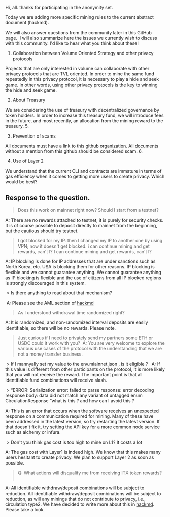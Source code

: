 Hi, all. thanks for participating in the anonymity set.

Today we are adding more specific mining rules to the current abstract document (hackmd).

We will also answer questions from the community later in this GitHub page.  I will also summarize here the issues we currently wish to discuss with this community. I'd like to hear what you think about these!  

1. Collaboration between Volume Oriented Strategy and other privacy protocols 

Projects that are only interested in volume can collaborate with other privacy protocols that are TVL oriented. In order to mine the same fund repeatedly in this privacy protocol, it is necessary to play a hide and seek game. In other words, using other privacy protocols is the key to winning the hide and seek game.  

2. About Treasury 

We are considering the use of treasury with decentralized governance by token holders. In order to increase this treasury fund, we will introduce fees in the future, and most recently, an allocation from the mining reward to the treasury. 5.  

3. Prevention of scams 

All documents must have a link to this github organization. All documents without a mention from this github should be considered scam. 6.  

4. Use of Layer 2 

We understand that the current CLI and contracts are immature in terms of gas efficiency when it comes to getting more users to create privacy. Which would be best?

## Response to the question.  

>Does this work on mainnet right now? Should I start from a testnet?  

A: There are no rewards attached to testnet, it is purely for security checks. It is of course possible to deposit directly to mainnet from the beginning, but the cautious should try testnet.  

>I got blocked for my IP. then I changed my IP to another one by using VPN; now it doesn't get blocked. i can continue mining and get rewards, can't I? I can continue mining and get rewards, can't I? 

A: IP blocking is done for IP addresses that are under sanctions such as North Korea, etc. USA is blocking them for other reasons. IP blocking is flexible and we cannot guarantee anything. We cannot guarantee anything as IP blocking is flexible and the use of citizens from all IP blocked regions is strongly discouraged in this system. 

 > Is there anything to read about that mechanism? 

 A: Please see the AML section of [hackmd](https://hackmd.io/zNLtkMXXSCernbkTf1BTrQ)

> As I understood withdrawal time randomized right?  

A: It is randomized, and non-randomized interval deposits are easily identifiable, so there will be no rewards. Please note.  

> Just curious if I need to privately send my partners some ETH or USDC could it work with you?
 A: You are very welcome to explore the various use cases of the protocol with the understanding that we are not a money transfer business. 

 > If I mannyally set my value to the env.miainnet.json , is it eligible ?  
A: If this value is different from other participants on the protocol, it is more likely that you will not receive the reward. The important point is that all identifiable fund combinations will receive slash. 

 > “ERROR: Serialization error: failed to parse response: error decoding response body: data did not match any variant of untagged enum CirculationResponse “what is this ? and how can I avoid this ?  

A: This is an error that occurs when the software receives an unexpected response on a communication required for mining. Many of these have been addressed in the latest version, so try restarting the latest version. If that doesn't fix it, try setting the API key for a more common node service such as alchemy or infura. 

 > Don't you think gas cost is too high to mine on L1? It costs a lot  

A: The gas cost with Layer1 is indeed high. We know that this makes many users hesitant to create privacy. We plan to support Layer 2 as soon as possible.  

> Q: What actions will disqualify me from receiving ITX token rewards?   

A: All identifiable withdraw/deposit combinations will be subject to reduction. All identifiable withdraw/deposit combinations will be subject to reduction, as will any minings that do not contribute to privacy, i.e., circulation type2. We have decided to write more about this in [hackmd](https://hackmd.io/zNLtkMXXSCernbkTf1BTrQ). Please take a look.
